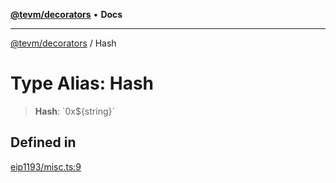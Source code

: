 [**@tevm/decorators**](../README.md) • **Docs**

***

[@tevm/decorators](../globals.md) / Hash

# Type Alias: Hash

> **Hash**: \`0x$\{string\}\`

## Defined in

[eip1193/misc.ts:9](https://github.com/qbzzt/tevm-monorepo/blob/main/packages/decorators/src/eip1193/misc.ts#L9)
